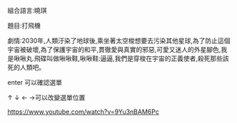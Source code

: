 組合語言:曉琪

題目:打飛機

劇情:2030年,人類汙染了地球後,乘坐著太空梭想要去污染其他星球,為了防止這個宇宙被破壞,為了保護宇宙的和平,貫徹愛與真實的邪惡,可愛又迷人的外星腳色,我是啾啾丸.飛碟叫做啾啾鞋,啾啾鞋:逼逼,我們是穿梭在宇宙的正義使者,殺死那些該死的人類吧。


enter 可以確認選單

↑ ↓ ← →可以改變選單位置

https://www.youtube.com/watch?v=9Yu3nBAM6Pc
